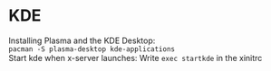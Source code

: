 # KDE
Installing Plasma and the KDE Desktop:  
`pacman -S plasma-desktop kde-applications`  
Start kde when x-server launches:
Write `exec startkde` in the xinitrc
